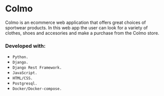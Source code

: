 # Colmo
 Colmo is an ecommerce web application that offers great choices of sportwear products. In this web app the user can look for a variety of clothes, shoes and accesories and make a purchase from the Colmo store.

### Developed with:
* `Python.`
* `Django.`
* `Django Rest Framework.`
* `JavaScript.`
* `HTML/CSS.`
* `Postgresql.`
* `Docker/Docker-compose.`

